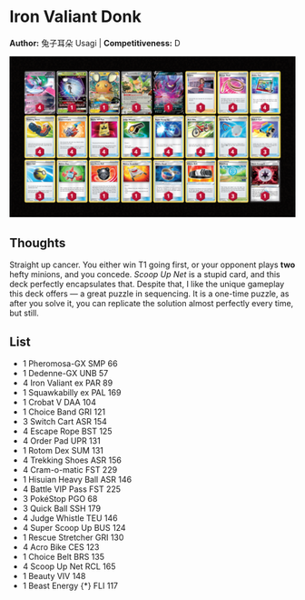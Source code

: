 # Iron Valiant Donk

**Author:** 兔子耳朵 Usagi | **Competitiveness:** D

![decklist](../../!Images/Live%20Expanded/2SUM-PAR/Iron%20Valiant%20Donk.PNG)

## Thoughts
Straight up cancer. You either win T1 going first, or your opponent plays __two__ hefty minions, and you concede. *Scoop Up Net* is a stupid card, and this deck perfectly encapsulates that. Despite that, I like the unique gameplay this deck offers — a great puzzle in sequencing. It is a one-time puzzle, as after you solve it, you can replicate the solution almost perfectly every time, but still.

## List
* 1 Pheromosa-GX SMP 66
* 1 Dedenne-GX UNB 57
* 4 Iron Valiant ex PAR 89
* 1 Squawkabilly ex PAL 169
* 1 Crobat V DAA 104
* 1 Choice Band GRI 121
* 3 Switch Cart ASR 154
* 4 Escape Rope BST 125
* 4 Order Pad UPR 131
* 1 Rotom Dex SUM 131
* 4 Trekking Shoes ASR 156
* 4 Cram-o-matic FST 229
* 1 Hisuian Heavy Ball ASR 146
* 4 Battle VIP Pass FST 225
* 3 PokéStop PGO 68
* 3 Quick Ball SSH 179
* 4 Judge Whistle TEU 146
* 4 Super Scoop Up BUS 124
* 1 Rescue Stretcher GRI 130
* 4 Acro Bike CES 123
* 1 Choice Belt BRS 135
* 4 Scoop Up Net RCL 165
* 1 Beauty VIV 148
* 1 Beast Energy {*} FLI 117
